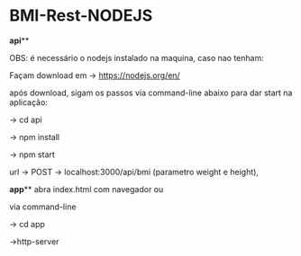 # BMI-Rest-NODEJS

******api********

OBS: é necessário o nodejs instalado na maquina, caso nao tenham:

Façam download em -> https://nodejs.org/en/

após download, sigam os passos via command-line abaixo para dar start na aplicação:
 
-> cd api

-> npm install

-> npm start

url -> POST -> localhost:3000/api/bmi (parametro weight e height),


******app********
abra index.html com navegador ou 

via command-line

-> cd app

->http-server








